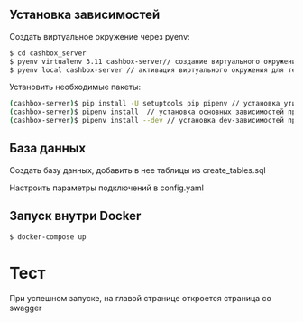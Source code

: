 
## Установка зависимостей

Создать виртуальное окружение через pyenv:

```bash
$ cd cashbox_server
$ pyenv virtualenv 3.11 cashbox-server// создание виртуального окружения для проекта
$ pyenv local cashbox-server // активация виртуального окружения для текущей папки
```
Установить необходимые пакеты:

```bash
(cashbox-server)$ pip install -U setuptools pip pipenv // установка утилиты для работы с зависимостями
(cashbox-server)$ pipenv install  // установка основных зависимостей проекта
(cashbox-server)$ pipenv install --dev // установка dev-зависимостей проекта
```

## База данных
Создать базу данных, добавить в нее таблицы из create_tables.sql

Настроить параметры подключений в config.yaml

## Запуск внутри Docker

```bash
$ docker-compose up
```

# Тест
При успешном запуске, на главой странице откроется страница со swagger

